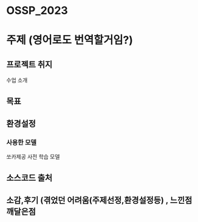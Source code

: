 # OSSP_2023

# 주제 (영어로도 번역할거임?)

## 프로젝트 취지
수업 소개
## 목표

## 환경설정

### 사용한 모델
쏘카제공 사전 학습 모델

##

## 소스코드 출처

## 소감,후기 (겪었던 어려움(주제선정,환경설정등) , 느낀점깨달은점
